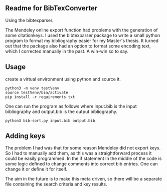 ## Readme for BibTexConverter

Using the bibtexparser.

The Mendeley online export function had problems with the generation of some citationkeys. I used the bibtexparser package to write a small python program to format my bibliography easier for my Master's thesis. It turned out that the package also had an option to format some encoding text, which I corrected manually in the past. A win-win so to say.


## Usage

create a virtual environment using python and source it. 
```
python3 -m venv testVenv
source testVenv/bin/activate
pip install -r requirements.txt
```

One can run the program as follows where input.bib is the input bibliography and output.bib is the output bibliography.
```
python3 bib-sort.py input.bib output.bib
```

## Adding keys

The problem I had was that for some reason Mendeley did not export keys. So I had to manually add them, as this was a straightforward process it could be easily programmed. In the if statement in the middle of the code is some logic defined to change comments into correct bib entries. One can change it or define it for itself. 

The aim in the future is to make this meta driven, so there will be a separate file containing the search criteria and key results.